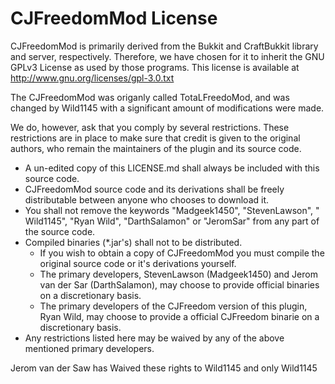 # CJFreedomMod License #
CJFreedomMod is primarily derived from the Bukkit and CraftBukkit library and server, respectively. Therefore, we have chosen for it to inherit the GNU GPLv3 License as used by those programs. This license is available at http://www.gnu.org/licenses/gpl-3.0.txt

The CJFreedomMod was origanly called TotaLFreedoMod, and was changed by Wild1145 with a significant amount of modifications were made. 

We do, however, ask that you comply by several restrictions. These restrictions are in place to make sure that credit is given to the original authors, who remain the maintainers of the plugin and its source code.
* A un-edited copy of this LICENSE.md shall always be included with this source code.
* CJFreedomMod source code and its derivations shall be freely distributable between anyone who chooses to download it.
* You shall not remove the keywords "Madgeek1450", "StevenLawson", " Wild1145", "Ryan Wild", "DarthSalamon" or "JeromSar" from any part of the source code.
* Compiled binaries (*.jar's) shall not to be distributed.
  * If you wish to obtain a copy of CJFreedomMod you must compile the original source code or it's derivations yourself.
  * The primary developers, StevenLawson (Madgeek1450) and Jerom van der Sar (DarthSalamon), may choose to provide official binaries on a discretionary basis.
  * The primary developers of the CJFreedom version of this plugin, Ryan Wild, may choose to provide a official CJFreedom binarie on a discretionary basis.
* Any restrictions listed here may be waived by any of the above mentioned primary developers.

Jerom van der Saw has Waived these rights to Wild1145 and only Wild1145
